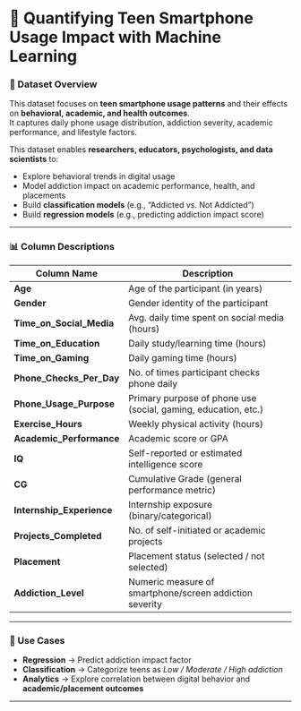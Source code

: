 # 📱 Quantifying Teen Smartphone Usage Impact with Machine Learning

### 📌 Dataset Overview  
This dataset focuses on **teen smartphone usage patterns** and their effects on **behavioral, academic, and health outcomes**.  
It captures daily phone usage distribution, addiction severity, academic performance, and lifestyle factors.  

This dataset enables **researchers, educators, psychologists, and data scientists** to:  
- Explore behavioral trends in digital usage  
- Model addiction impact on academic performance, health, and placements  
- Build **classification models** (e.g., “Addicted vs. Not Addicted”)  
- Build **regression models** (e.g., predicting addiction impact score)  

---

### 📊 Column Descriptions  

| Column Name            | Description |
|-------------------------|-------------|
| **Age**                | Age of the participant (in years) |
| **Gender**             | Gender identity of the participant |
| **Time_on_Social_Media** | Avg. daily time spent on social media (hours) |
| **Time_on_Education**  | Daily study/learning time (hours) |
| **Time_on_Gaming**     | Daily gaming time (hours) |
| **Phone_Checks_Per_Day** | No. of times participant checks phone daily |
| **Phone_Usage_Purpose** | Primary purpose of phone use (social, gaming, education, etc.) |
| **Exercise_Hours**     | Weekly physical activity (hours) |
| **Academic_Performance** | Academic score or GPA |
| **IQ**                 | Self-reported or estimated intelligence score |
| **CG**                 | Cumulative Grade (general performance metric) |
| **Internship_Experience** | Internship exposure (binary/categorical) |
| **Projects_Completed** | No. of self-initiated or academic projects |
| **Placement**          | Placement status (selected / not selected) |
| **Addiction_Level**    | Numeric measure of smartphone/screen addiction severity |

---

### 🎯 Use Cases  
- **Regression** → Predict addiction impact factor  
- **Classification** → Categorize teens as *Low / Moderate / High addiction*  
- **Analytics** → Explore correlation between digital behavior and **academic/placement outcomes**  

---


